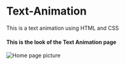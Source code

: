 # Text-Animation
This is a text animation using HTML and CSS
<h4>This is the look of the Text Animation page</h4>

![Home page picture](screenshot/img1.PNG)
